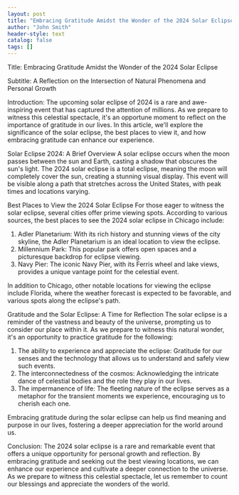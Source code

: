 ```yaml
---
layout: post
title: "Embracing Gratitude Amidst the Wonder of the 2024 Solar Eclipse"
author: "John Smith"
header-style: text
catalog: false
tags: []
---
```


Title: Embracing Gratitude Amidst the Wonder of the 2024 Solar Eclipse

Subtitle: A Reflection on the Intersection of Natural Phenomena and Personal Growth

Introduction:
The upcoming solar eclipse of 2024 is a rare and awe-inspiring event that has captured the attention of millions. As we prepare to witness this celestial spectacle, it's an opportune moment to reflect on the importance of gratitude in our lives. In this article, we'll explore the significance of the solar eclipse, the best places to view it, and how embracing gratitude can enhance our experience.

Solar Eclipse 2024: A Brief Overview
A solar eclipse occurs when the moon passes between the sun and Earth, casting a shadow that obscures the sun's light. The 2024 solar eclipse is a total eclipse, meaning the moon will completely cover the sun, creating a stunning visual display. This event will be visible along a path that stretches across the United States, with peak times and locations varying.

Best Places to View the 2024 Solar Eclipse
For those eager to witness the solar eclipse, several cities offer prime viewing spots. According to various sources, the best places to see the 2024 solar eclipse in Chicago include:

1. Adler Planetarium: With its rich history and stunning views of the city skyline, the Adler Planetarium is an ideal location to view the eclipse.
2. Millennium Park: This popular park offers open spaces and a picturesque backdrop for eclipse viewing.
3. Navy Pier: The iconic Navy Pier, with its Ferris wheel and lake views, provides a unique vantage point for the celestial event.

In addition to Chicago, other notable locations for viewing the eclipse include Florida, where the weather forecast is expected to be favorable, and various spots along the eclipse's path.

Gratitude and the Solar Eclipse: A Time for Reflection
The solar eclipse is a reminder of the vastness and beauty of the universe, prompting us to consider our place within it. As we prepare to witness this natural wonder, it's an opportunity to practice gratitude for the following:

1. The ability to experience and appreciate the eclipse: Gratitude for our senses and the technology that allows us to understand and safely view such events.
2. The interconnectedness of the cosmos: Acknowledging the intricate dance of celestial bodies and the role they play in our lives.
3. The impermanence of life: The fleeting nature of the eclipse serves as a metaphor for the transient moments we experience, encouraging us to cherish each one.

Embracing gratitude during the solar eclipse can help us find meaning and purpose in our lives, fostering a deeper appreciation for the world around us.

Conclusion:
The 2024 solar eclipse is a rare and remarkable event that offers a unique opportunity for personal growth and reflection. By embracing gratitude and seeking out the best viewing locations, we can enhance our experience and cultivate a deeper connection to the universe. As we prepare to witness this celestial spectacle, let us remember to count our blessings and appreciate the wonders of the world.